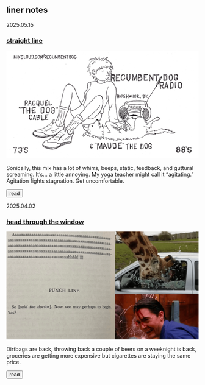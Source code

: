 ## liner notes

<div class="card blog-post">
  <div class="card pubdate">
    <p>2025.05.15</p>
  </div>
  <h3><a href="straight-line.html">straight line</a></h3>
  <img src="../images/qsl/qsl.jpg"/>
  <p>Sonically, this mix has a lot of whirrs, beeps, static, feedback, and guttural screaming. It’s… a little annoying. My yoga teacher might call it “agitating.” Agitation fights stagnation. Get uncomfortable.</p>
  <a href="straight-line.html"><button class="button"><span>read</span></button></a>
</div>
<div class="card blog-post">
  <div class="card pubdate">
    <p>2025.04.02</p>
  </div>
  <h3><a href="head-through-the-window.html">head through the window</a></h3>
  <img src="../images/notes/head-through-the-window.png"/>
  <p>Dirtbags are back, throwing back a couple of beers on a weeknight is back, groceries are getting more expensive but cigarettes are staying the same price.</p>
  <a href="head-through-the-window.html"><button class="button"><span>read</span></button></a>
</div>
